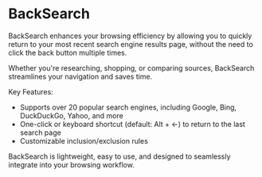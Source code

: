 # BackSearch
BackSearch enhances your browsing efficiency by allowing you to quickly return to your most recent search engine results page, without the need to click the back button multiple times.

Whether you're researching, shopping, or comparing sources, BackSearch streamlines your navigation and saves time.

Key Features:
- Supports over 20 popular search engines, including Google, Bing, DuckDuckGo, Yahoo, and more
- One-click or keyboard shortcut (default: Alt + ←) to return to the last search page
- Customizable inclusion/exclusion rules

BackSearch is lightweight, easy to use, and designed to seamlessly integrate into your browsing workflow.
